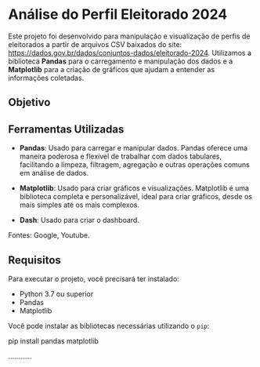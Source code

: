 # Análise do Perfil Eleitorado 2024

Este projeto foi desenvolvido para manipulação e visualização de perfis de eleitorados a partir de arquivos CSV baixados do site: https://dados.gov.br/dados/conjuntos-dados/eleitorado-2024. Utilizamos a biblioteca **Pandas** para o carregamento e manipulação dos dados e a **Matplotlib** para a criação de gráficos que ajudam a entender as informações coletadas.

## Objetivo



## Ferramentas Utilizadas

- **Pandas**: Usado para carregar e manipular dados. Pandas oferece uma maneira poderosa e flexível de trabalhar com dados tabulares, facilitando a limpeza, filtragem, agregação e outras operações comuns em análise de dados.
    
- **Matplotlib**: Usado para criar gráficos e visualizações. Matplotlib é uma biblioteca completa e personalizável, ideal para criar gráficos, desde os mais simples até os mais complexos.

- **Dash**: Usado para criar o dashboard.


Fontes: Google, Youtube.
## Requisitos

Para executar o projeto, você precisará ter instalado:

- Python 3.7 ou superior
- Pandas
- Matplotlib

Você pode instalar as bibliotecas necessárias utilizando o `pip`:

pip install pandas matplotlib


............
